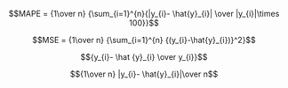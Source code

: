 $$MAPE = {1\over n} {\sum_{i=1}^{n}{|y_{i}- \hat{y}_{i}| \over |y_{i}|\times 100}}$$

$$MSE = {1\over n} {\sum_{i=1}^{n} {(y_{i}-\hat{y}_{i})}^2}$$ 

$${y_{i}- \hat {y}_{i} \over y_{i}}$$

$${1\over n}  |y_{i}- \hat{y}_{i}|\over n$$
